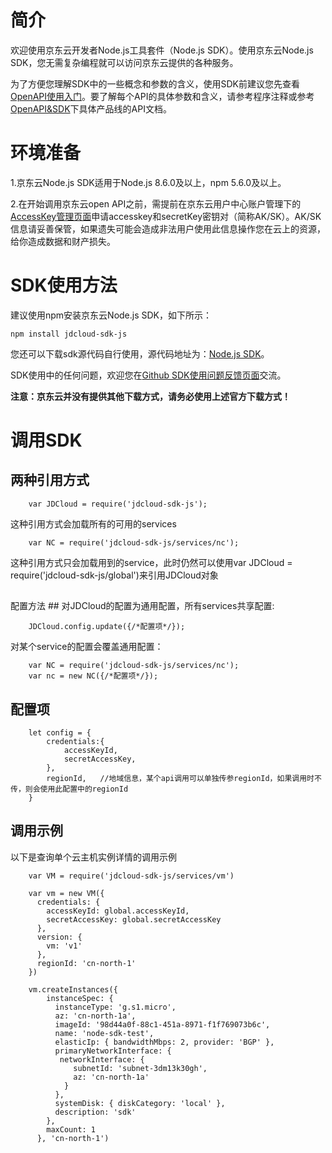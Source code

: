 
# 简介 #

欢迎使用京东云开发者Node.js工具套件（Node.js SDK）。使用京东云Node.js SDK，您无需复杂编程就可以访问京东云提供的各种服务。

为了方便您理解SDK中的一些概念和参数的含义，使用SDK前建议您先查看[OpenAPI使用入门](../../API/Common-Declaration/Introduction.md )。要了解每个API的具体参数和含义，请参考程序注释或参考[OpenAPI&SDK](https://www.jdcloud.com/help/faq?act=3)下具体产品线的API文档。


# 环境准备 #

1.京东云Node.js SDK适用于Node.js 8.6.0及以上，npm 5.6.0及以上。

2.在开始调用京东云open API之前，需提前在京东云用户中心账户管理下的[AccessKey管理页面](https://uc.jdcloud.com/accesskey/index)申请accesskey和secretKey密钥对（简称AK/SK）。AK/SK信息请妥善保管，如果遗失可能会造成非法用户使用此信息操作您在云上的资源，给你造成数据和财产损失。


# SDK使用方法 #

建议使用npm安装京东云Node.js SDK，如下所示：

	npm install jdcloud-sdk-js

您还可以下载sdk源代码自行使用，源代码地址为：[Node.js SDK](https://github.com/jdcloud-api/jdcloud-sdk-nodejs)。

SDK使用中的任何问题，欢迎您在[Github SDK使用问题反馈页面](https://github.com/jdcloud-api/jdcloud-sdk-nodejs/issues)交流。

**注意：京东云并没有提供其他下载方式，请务必使用上述官方下载方式！**



 

# 调用SDK #

## 两种引用方式 ##
```
	var JDCloud = require('jdcloud-sdk-js');
```
这种引用方式会加载所有的可用的services


```
	var NC = require('jdcloud-sdk-js/services/nc');
```
这种引用方式只会加载用到的service，此时仍然可以使用var JDCloud = require('jdcloud-sdk-js/global')来引用JDCloud对象
## 
配置方法 ##
对JDCloud的配置为通用配置，所有services共享配置:

```
	JDCloud.config.update({/*配置项*/});
```

对某个service的配置会覆盖通用配置： 

```
	var NC = require('jdcloud-sdk-js/services/nc');
	var nc = new NC({/*配置项*/});
```

## 配置项 ##
```
	let config = {
	    credentials:{
	        accessKeyId,
	        secretAccessKey,
	    },
	    regionId,   //地域信息，某个api调用可以单独传参regionId，如果调用时不传，则会使用此配置中的regionId
	}
```

## 调用示例 ##
以下是查询单个云主机实例详情的调用示例
```
	var VM = require('jdcloud-sdk-js/services/vm')
	
	var vm = new VM({
	  credentials: {
	    accessKeyId: global.accessKeyId,
	    secretAccessKey: global.secretAccessKey
	  },
      version: {
	    vm: 'v1'
      },
	  regionId: 'cn-north-1'
	})
	
	vm.createInstances({
	    instanceSpec: {
	      instanceType: 'g.s1.micro',
	      az: 'cn-north-1a',
	      imageId: '98d44a0f-88c1-451a-8971-f1f769073b6c',
	      name: 'node-sdk-test',
	      elasticIp: { bandwidthMbps: 2, provider: 'BGP' },
	      primaryNetworkInterface: {
 	       networkInterface: {
	          subnetId: 'subnet-3dm13k30gh',
	          az: 'cn-north-1a'
	        }
	      },
	      systemDisk: { diskCategory: 'local' },
	      description: 'sdk'
	    },
	    maxCount: 1
	  }, 'cn-north-1')
```

